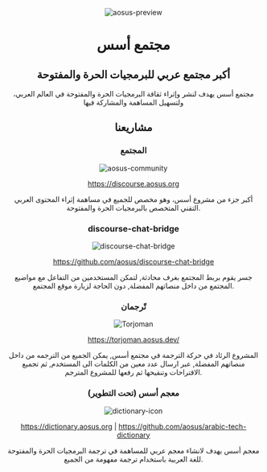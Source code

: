<div align="center">

![aosus-preview](https://aosus.org/wp-content/uploads/2022/07/aosus-preview.jpg)

# مجتمع أسس

## أكبر مجتمع عربي للبرمجيات الحرة والمفتوحة


مجتمع أسس يهدف لنشر وإثراء ثقافة البرمجيات الحرة والمفتوحة في العالم العربي، ولتسهيل المساهمة والمشاركة فيها

## مشاريعنا
### المجتمع
![aosus-community](https://aosus.org/wp-content/uploads/2021/09/fav-150x150.png.webp)

https://discourse.aosus.org

أكبر جزء من مشروع أسس، وهو مخصص للجميع في مساهمة إثراء المحتوى العربي التقني المتخصص بالبرمجيات الحرة والمفتوحة.

### discourse-chat-bridge
![discourse-chat-bridge](https://aosus.org/wp-content/uploads/2023/03/Discourse_Bridge-white-300x183.webp)

https://github.com/aosus/discourse-chat-bridge

  جسر يقوم بربط المجتمع بغرف محادثة, لتمكن المستخدمين من التفاعل مع مواضيع المجتمع من داخل منصاتهم المفضلة, دون الحاجة لزيارة موقع المجتمع.

### تًرجمان
![Torjoman](https://aosus.org/wp-content/uploads/2023/03/Torjoman-Logo-Arabic-white.svg)

https://torjoman.aosus.dev/

المشروع الرئاد في حركة الترجمة في مجتمع أسس, يمكن الجميع من الترجمه من داخل منصاتهم المفضلة, عبر ارسال عدد معين من الكلمات الى المستخدم, ثم تجميع الاقتراحات وتنقيحها ثم رفعها للمشروع المترجم.

### معجم أسس (تحت التطوير)
![dictionary-icon](https://aosus.org/wp-content/uploads/2021/10/Dictionary-icon-white-263x300.png)

https://dictionary.aosus.org | https://github.com/aosus/arabic-tech-dictionary

معجم أسس يهدف لانشاء معجم عربي للمساهمة في ترجمة البرمجيات الحرة والمفتوحة للغة العربية باستخدام ترجمة مفهومة من الجميع.

</div>
